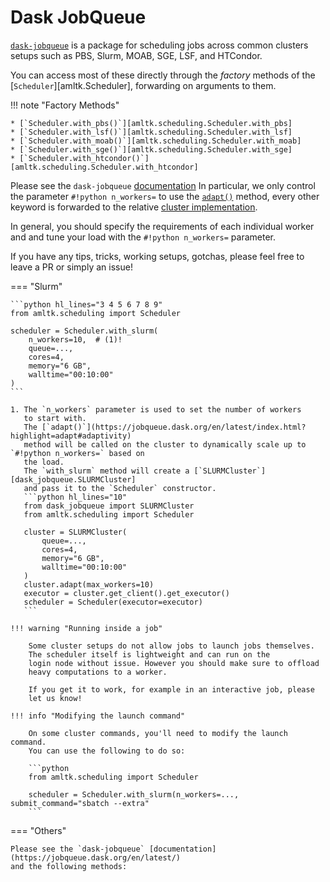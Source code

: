 # Dask JobQueue
[`dask-jobqueue`](https://jobqueue.dask.org/en/latest/) is a package for
scheduling jobs across common clusters setups such as PBS, Slurm, MOAB,
SGE, LSF, and HTCondor.

You can access most of these directly through the _factory_ methods
of the [`Scheduler`][amltk.Scheduler], forwarding on arguments to them.

!!! note "Factory Methods"

    * [`Scheduler.with_pbs()`][amltk.scheduling.Scheduler.with_pbs]
    * [`Scheduler.with_lsf()`][amltk.scheduling.Scheduler.with_lsf]
    * [`Scheduler.with_moab()`][amltk.scheduling.Scheduler.with_moab]
    * [`Scheduler.with_sge()`][amltk.scheduling.Scheduler.with_sge]
    * [`Scheduler.with_htcondor()`][amltk.scheduling.Scheduler.with_htcondor]

Please see the `dask-jobqueue` [documentation](https://jobqueue.dask.org/en/latest/)
In particular, we only control the parameter `#!python n_workers=` to
use the [`adapt()`](https://jobqueue.dask.org/en/latest/index.html?highlight=adapt#adaptivity)
method, every other keyword is forwarded to the relative
[cluster implementation](https://jobqueue.dask.org/en/latest/api.html).

In general, you should specify the requirements of each individual worker and
and tune your load with the `#!python n_workers=` parameter.

If you have any tips, tricks, working setups, gotchas, please feel free
to leave a PR or simply an issue!

=== "Slurm"

    ```python hl_lines="3 4 5 6 7 8 9"
    from amltk.scheduling import Scheduler

    scheduler = Scheduler.with_slurm(
        n_workers=10,  # (1)!
        queue=...,
        cores=4,
        memory="6 GB",
        walltime="00:10:00"
    )
    ```

    1. The `n_workers` parameter is used to set the number of workers
       to start with.
       The [`adapt()`](https://jobqueue.dask.org/en/latest/index.html?highlight=adapt#adaptivity)
       method will be called on the cluster to dynamically scale up to `#!python n_workers=` based on
       the load.
       The `with_slurm` method will create a [`SLURMCluster`][dask_jobqueue.SLURMCluster]
       and pass it to the `Scheduler` constructor.
       ```python hl_lines="10"
       from dask_jobqueue import SLURMCluster
       from amltk.scheduling import Scheduler

       cluster = SLURMCluster(
           queue=...,
           cores=4,
           memory="6 GB",
           walltime="00:10:00"
       )
       cluster.adapt(max_workers=10)
       executor = cluster.get_client().get_executor()
       scheduler = Scheduler(executor=executor)
       ```

    !!! warning "Running inside a job"

        Some cluster setups do not allow jobs to launch jobs themselves.
        The scheduler itself is lightweight and can run on the
        login node without issue. However you should make sure to offload
        heavy computations to a worker.

        If you get it to work, for example in an interactive job, please
        let us know!

    !!! info "Modifying the launch command"

        On some cluster commands, you'll need to modify the launch command.
        You can use the following to do so:

        ```python
        from amltk.scheduling import Scheduler

        scheduler = Scheduler.with_slurm(n_workers=..., submit_command="sbatch --extra"
        ```

=== "Others"

    Please see the `dask-jobqueue` [documentation](https://jobqueue.dask.org/en/latest/)
    and the following methods:

